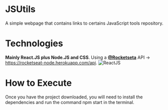 # JSUtils
A simple webpage that contains links to certains JavaScript tools repository.

# Technologies
**Mainly React.JS plus Node.JS and CSS**. Using a **[@Rocketseta](https://github.com/Rocketseat)** API -> https://rocketseat-node.herokuapp.com/api.
![ReactJS](https://upload.wikimedia.org/wikipedia/commons/thumb/a/a7/React-icon.svg/1280px-React-icon.svg.png)

# How to Execute
Once you have the project downloaded, you will need to install the dependencies and run the command npm start in the terminal.
